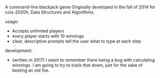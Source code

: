 A command-line blackjack game
Originally developed in the fall of 2014 for cois-2020h, Data Structures and Algorithms.

usage:
- Accepts unlimited players
- every player starts with 10 winnings
- clear, descriptive prompts tell the user what to type at each step

development:
- (written in 2017) I seem to remember there being a bug with calculating winnings.  I am going to try to track that down, just for the sake of besting an old foe.
